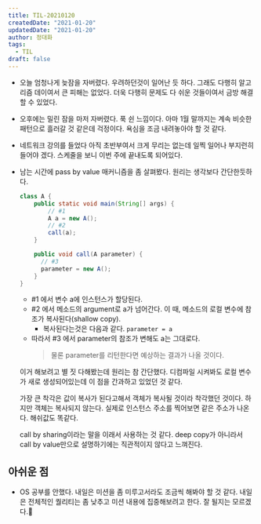 ```yaml
---
title: TIL-20210120
createdDate: "2021-01-20"
updatedDate: "2021-01-20"
author: 정대화
tags:
  - TIL
draft: false
---
```


- 오늘 엄청나게 늦잠을 자버렸다. 우려하던것이 일어난 듯 하다. 그래도 다행히 알고리즘 데이여서 큰 피해는 없었다. 더욱 다행히 문제도 다 쉬운 것들이여서 금방 해결 할 수 있었다.

- 오후에는 밀린 잠을 마저 자버렸다. 푹 쉰 느낌이다. 아마 1월 말까지는 계속 비슷한 패턴으로 흘러갈 것 같은데 걱정이다. 욕심을 조금 내려놓아야 할 것 같다.

- 네트워크 강의를 들었다 아직 초반부여서 크게 무리는 없는데 일찍 일어나 부지런히 들어야 겠다. 스케줄을 보니 이번 주에 끝내도록 되어있다.

- 남는 시간에 pass by value 매커니즘을 좀 살펴봤다. 원리는 생각보다 간단한듯하다.

  ```java
  class A {
      public static void main(String[] args) {
          // #1
          A a = new A();
          // #2
          call(a);
      }

      public void call(A parameter) {
        // #3
        parameter = new A();
      }
  }
  ```

  - \#1 에서 변수 a에 인스턴스가 할당된다.
  - \#2 에서 메소드의 argument로 a가 넘어간다. 이 때, 메소드의 로컬 변수에 참조가 복사된다(shallow copy).
    - 복사된다는것은 다음과 같다. `parameter = a`
  - 따라서 \#3 에서 parameter의 참조가 변해도 a는 그대로다.
    > 물론 parameter를 리턴한다면 예상하는 결과가 나올 것이다.

  이거 해보려고 별 짓 다해봤는데 원리는 참 간단했다. 디컴파일 시켜봐도 로컬 변수가 새로 생성되어있는데 이 점을 간과하고 있었던 것 같다.

  가장 큰 착각은 값이 복사가 된다고해서 객체가 복사될 것이라 착각했던 것이다. 하지만 객체는 복사되지 않는다. 실제로 인스턴스 주소를 찍어보면 같은 주소가 나온다. 해쉬값도 똑같다.

  call by sharing이라는 말을 이래서 사용하는 것 같다. deep copy가 아니라서 call by value만으로 설명하기에는 직관적이지 않다고 느껴진다.

## 아쉬운 점

- OS 공부를 안했다. 내일은 미션을 좀 미루고서라도 조금씩 해봐야 할 것 같다. 내일은 전체적인 퀄리티는 좀 낮추고 미션 내용에 집중해보려고 한다. 잘 될지는 모르겠다.🤔
